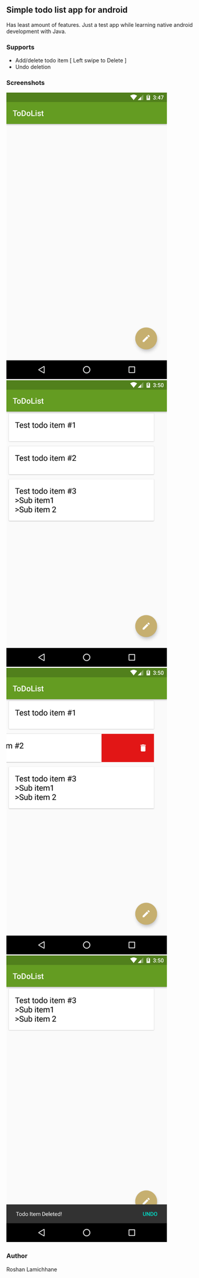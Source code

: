 ## Simple todo list app for android
 Has  least amount of features.
  Just a test app while learning native android development with Java.
 
### Supports
* Add/delete todo item [ Left swipe to Delete ]
* Undo deletion
### Screenshots
<img src="/assets/sc1.png" height="750px" alt="App with no todo items">
<img src="/assets/sc2.png" height="750px "alt="App with no 3 items">
<img src="/assets/sc3.png" height="750px" alt="App with a todo item being deleted">
<img src="/assets/sc4.png"  height="750px" alt="App with todo snackbar notifying item as delted and is providing undo mechanism">


### Author
Roshan Lamichhane
